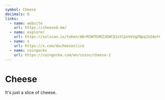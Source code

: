 ```yaml
---
symbol: Cheese
decimals: 6
links:
  - name: website
    url: https://cheesed.me/
  - name: explorer
    url: https://solscan.io/token/AbrMJWfDVRZ2EWCQ1xSCpoVeVgZNpq1U2AoYG98oRXfn
  - name: x
    url: https://x.com/dacheeseslice
  - name: coingecko
    url: https://coingecko.com/en/coins/cheese-2
---
```


# Cheese

It's just a slice of cheese.
